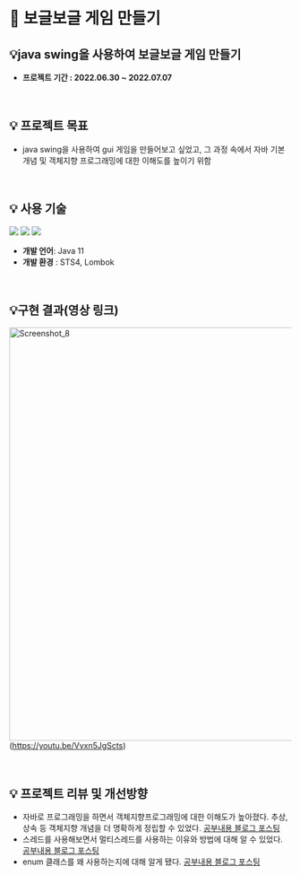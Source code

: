 # 📝 보글보글 게임 만들기
##  💡java swing을 사용하여 보글보글 게임 만들기

- **프로젝트 기간 : 2022.06.30 ~ 2022.07.07**
    
<br/>

## 💡 프로젝트 목표
- java swing을 사용하여 gui 게임을 만들어보고 싶었고, 그 과정 속에서 자바 기본 개념 및 객체지향 프로그래밍에 대한 이해도를 높이기 위함

<br/>

 ## 💡 사용 기술

<img src="https://img.shields.io/badge/-Java-007396"/> <img src="https://img.shields.io/badge/-Github-181717"/> <img src="https://img.shields.io/badge/-Git-F05032"/> 
- **개발 언어**: Java 11
- **개발 환경** : STS4, Lombok
<br/>



## 💡구현 결과(영상 링크)
<img width="737" alt="Screenshot_8" src="https://user-images.githubusercontent.com/97711663/177727569-2364db71-a9a3-4982-a55a-f916c165bfae.png">(https://youtu.be/Vvxn5JgScts)

<br/>



## 💡 프로젝트 리뷰 및 개선방향
- 자바로 프로그래밍을 하면서 객체지향프로그래밍에 대한 이해도가 높아졌다. 추상, 상속 등 객체지향 개념을 더 명확하게 정립할 수 있었다. [공부내용 블로그 포스팅](https://blog.naver.com/fwangjuwon/222796514973)
- 스레드를 사용해보면서 멀티스레드를 사용하는 이유와 방법에 대해 알 수 있었다. [공부내용 블로그 포스팅](https://blog.naver.com/fwangjuwon/222801002024)
- enum 클래스를 왜 사용하는지에 대해 알게 됐다. [공부내용 블로그 포스팅](https://blog.naver.com/fwangjuwon/222802160944)

